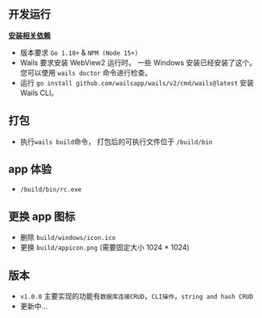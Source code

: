 ## 开发运行

[**安装相关依赖**](https://wails.io/zh-Hans/docs/gettingstarted/installation)

- 版本要求 `Go 1.18+` & `NPM (Node 15+)`
- Wails 要求安装 WebView2 运行时。 一些 Windows 安装已经安装了这个。 您可以使用 `wails doctor` 命令进行检查。
- 运行 `go install github.com/wailsapp/wails/v2/cmd/wails@latest` 安装 Wails CLI。

## 打包

- 执行`wails build`命令， 打包后的可执行文件位于 `/build/bin`

## app 体验

- `/build/bin/rc.exe`

## 更换 app 图标

- 删除 `build/windows/icon.ico`
- 更换 `build/appicon.png` (需要固定大小 1024 \* 1024)

## 版本

- `v1.0.0` 主要实现的功能有`数据库连接CRUD`，`CLI操作`，`string and hash CRUD`
- 更新中...

